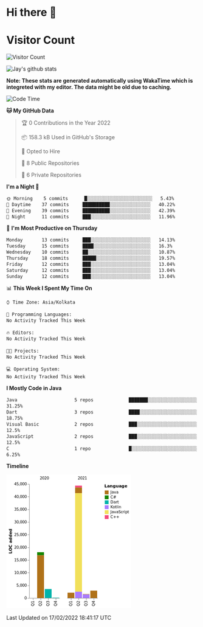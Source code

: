 # Hi there 👋 

# Visitor Count
![Visitor Count](https://profile-counter.glitch.me/jay-buddhdev/count.svg)

![Jay's github stats](https://github-readme-stats.vercel.app/api?username=jay-buddhdev&show_icons=true&theme=chartreuse-dark)

**Note: These stats are generated automatically using WakaTime which is integreted with my editor. The data might be old due to caching.**

<!--START_SECTION:waka-->
![Code Time](http://img.shields.io/badge/Code%20Time-120%20hrs%202%20mins-blue)

**🐱 My GitHub Data** 

> 🏆 0 Contributions in the Year 2022
 > 
> 📦 158.3 kB Used in GitHub's Storage 
 > 
> 💼 Opted to Hire
 > 
> 📜 8 Public Repositories 
 > 
> 🔑 6 Private Repositories  
 > 
**I'm a Night 🦉** 

```text
🌞 Morning    5 commits      █░░░░░░░░░░░░░░░░░░░░░░░░   5.43% 
🌆 Daytime    37 commits     ██████████░░░░░░░░░░░░░░░   40.22% 
🌃 Evening    39 commits     ██████████░░░░░░░░░░░░░░░   42.39% 
🌙 Night      11 commits     ███░░░░░░░░░░░░░░░░░░░░░░   11.96%

```
📅 **I'm Most Productive on Thursday** 

```text
Monday       13 commits     ███░░░░░░░░░░░░░░░░░░░░░░   14.13% 
Tuesday      15 commits     ████░░░░░░░░░░░░░░░░░░░░░   16.3% 
Wednesday    10 commits     ██░░░░░░░░░░░░░░░░░░░░░░░   10.87% 
Thursday     18 commits     █████░░░░░░░░░░░░░░░░░░░░   19.57% 
Friday       12 commits     ███░░░░░░░░░░░░░░░░░░░░░░   13.04% 
Saturday     12 commits     ███░░░░░░░░░░░░░░░░░░░░░░   13.04% 
Sunday       12 commits     ███░░░░░░░░░░░░░░░░░░░░░░   13.04%

```


📊 **This Week I Spent My Time On** 

```text
⌚︎ Time Zone: Asia/Kolkata

💬 Programming Languages: 
No Activity Tracked This Week

🔥 Editors: 
No Activity Tracked This Week

🐱‍💻 Projects: 
No Activity Tracked This Week

💻 Operating System: 
No Activity Tracked This Week

```

**I Mostly Code in Java** 

```text
Java                     5 repos             ███████░░░░░░░░░░░░░░░░░░   31.25% 
Dart                     3 repos             ████░░░░░░░░░░░░░░░░░░░░░   18.75% 
Visual Basic             2 repos             ███░░░░░░░░░░░░░░░░░░░░░░   12.5% 
JavaScript               2 repos             ███░░░░░░░░░░░░░░░░░░░░░░   12.5% 
C                        1 repo              █░░░░░░░░░░░░░░░░░░░░░░░░   6.25%

```


**Timeline**

![Chart not found](https://raw.githubusercontent.com/jay-buddhdev/jay-buddhdev/master/charts/bar_graph.png) 


 Last Updated on 17/02/2022 18:41:17 UTC
<!--END_SECTION:waka-->


